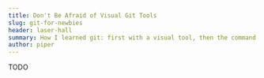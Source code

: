 ```yaml
---
title: Don't Be Afraid of Visual Git Tools
slug: git-for-newbies
header: laser-hall
summary: How I learned git: first with a visual tool, then the command line.
author: piper
---
```


TODO
